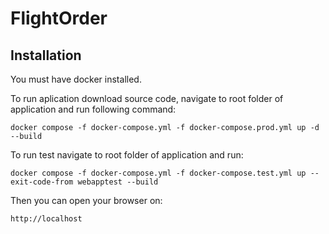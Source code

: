 # FlightOrder

## Installation

You must have docker installed.

To run aplication download source code,
navigate to root folder of application and run following command:

`docker compose -f docker-compose.yml -f docker-compose.prod.yml up -d --build`

To run test navigate to root folder of application and run:

`docker compose -f docker-compose.yml -f docker-compose.test.yml up --exit-code-from webapptest --build`

Then you can open your browser on:

`http://localhost`
